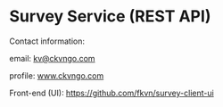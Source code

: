 # Survey Service (REST API)

Contact information: 

email: kv@ckvngo.com

profile: www.ckvngo.com

Front-end (UI): https://github.com/fkvn/survey-client-ui


